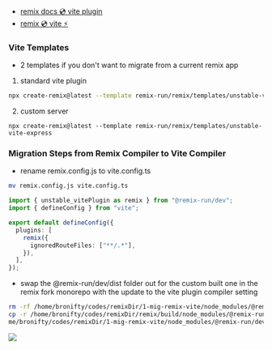 - [remix docs 💿 vite plugin](https://remix.run/docs/en/main/future/vite)
- [remix 💿 vite ⚡️](https://www.youtube.com/watch?v=B_vIp4xETl4)
### Vite Templates

- 2 templates if you don't want to migrate from a current remix app

1. standard vite plugin

```sh
npx create-remix@latest --template remix-run/remix/templates/unstable-vite
```

2. custom server

```
npx create-remix@latest --template remix-run/remix/templates/unstable-vite-express
```
### Migration Steps from Remix Compiler to Vite Compiler
 
- rename remix.config.js to vite.config.ts

```sh 
mv remix.config.js vite.config.ts
```
```ts
import { unstable_vitePlugin as remix } from "@remix-run/dev";
import { defineConfig } from "vite";

export default defineConfig({
  plugins: [
    remix({
      ignoredRouteFiles: ["**/.*"],
    }),
  ],
});
```

- swap the @remix-run/dev/dist folder out for the custom built one in the remix fork monorepo with the update to the vite plugin compiler setting
```sh
rm -rf /home/bronifty/codes/remixDir/1-mig-remix-vite/node_modules/@remix-run/dev/dist/
cp -r /home/bronifty/codes/remixDir/remix/build/node_modules/@remix-run/dev/dist /ho
me/bronifty/codes/remixDir/1-mig-remix-vite/node_modules/@remix-run/dev
```

![](./media/vite-plugin.png)


